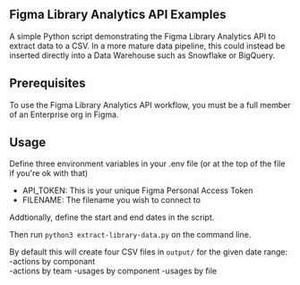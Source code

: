 ## Figma Library Analytics API Examples

A simple Python script demonstrating the Figma Library Analytics API to extract data to a CSV. In a more mature data pipeline, this could instead be inserted directly into a Data Warehouse such as Snowflake or BigQuery.


## Prerequisites

To use the Figma Library Analytics API  workflow, you must be a full member of an Enterprise org in Figma. 


## Usage

Define three environment variables in your .env file (or at the top of the file if you're ok with that)
- API_TOKEN: This is your unique Figma Personal Access Token
- FILENAME: The filename you wish to connect to

Addtionally, define the start and end dates in the script.

Then run `python3 extract-library-data.py` on the command line. 

By default this will create four CSV files in `output/` for the given date range:
 -actions by componant  
 -actions by team
 -usages by component
 -usages by file
